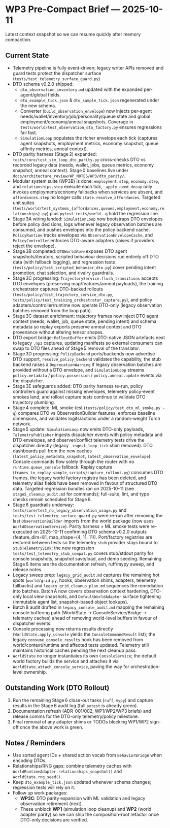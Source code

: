 # WP3 Pre-Compact Brief — 2025-10-11

Latest context snapshot so we can resume quickly after memory compaction.

## Current State
- Telemetry pipeline is fully event-driven; legacy writer APIs removed and
  guard tests protect the dispatcher surface (`tests/test_telemetry_surface_guard.py`).
- DTO schema v0.2.0 shipped:
  - `dto_observation_inventory.md` updated with the expanded per-agent/global fields.
  - `dto_example_tick.json` & `dto_sample_tick.json` regenerated under the new schema.
  - Converter (`build_observation_envelope`) now injects per-agent needs/wallet/inventory/job/personality/queue state and global employment/economy/anneal snapshots. Coverage in `tests/world/test_observation_dto_factory.py` ensures regressions fail fast.
  - `SimulationLoop` populates the richer envelope each tick (captures agent snapshots, employment metrics, economy snapshot, queue affinity metrics, anneal context).
- DTO parity harness (Stage 2) expanded: `tests/core/test_sim_loop_dto_parity.py` cross-checks DTO vs recorded legacy data (needs, wallet, jobs, queue metrics, economy snapshot, anneal context). Stage 0 baselines live under `docs/architecture_review/WP_NOTES/WP3/dto_parity/`.
- Modular system suite (WP3B) is done: `employment.step`, `economy.step`, and `relationships.step` execute each tick, `_apply_need_decay` only invokes employment/economy fallbacks when services are absent, and `affordances.step` no longer calls `state.resolve_affordances`. Targeted unit suites (`tests/world/test_systems_{affordances,queues,employment,economy,relationships}.py`) plus `pytest tests/world -q` hold the regression line.
- Stage 3A wiring landed: `SimulationLoop` now bootstraps DTO envelopes before policy decisions, logs whenever legacy observation batches are consumed, and pushes envelopes into the policy backend cache. `PolicyRuntime` tracks envelopes via `ObservationEnvelopeCache`, and `PolicyController` enforces DTO-aware adapters (raises if providers reject the envelope).
- Stage 3B completed: `DTOWorldView` exposes DTO agent snapshots/iterators, scripted behaviour decisions run entirely off DTO data (with fallback logging), and regression tests (`tests/policy/test_scripted_behavior_dto.py`) cover pending intent promotion, chat selection, and rivalry guardrails.
- Stage 3C progressing: `TrajectoryService.flush_transitions` accepts DTO envelopes (preserving map/features/anneal payloads), the training orchestrator captures DTO-backed rollouts (`tests/policy/test_trajectory_service_dto.py`, `tests/policy/test_training_orchestrator_capture.py`), and policy adapters/controller/runtime now operate DTO-only (legacy observation batches removed from the loop path).
- Stage 3C dataset enrichment: trajectory frames now inject DTO agent context (needs, wallet, job, queue state, pending intent) and schema metadata so replay exports preserve anneal context and DTO provenance without altering tensor shapes.
- DTO export bridge: `RolloutBuffer` emits DTO-native JSON artefacts next to legacy `.npz` captures, updating manifests so external consumers can swap to DTO files ahead of Stage 5 removal of the translator.
- Stage 3D progressing: `PolicyBackend` ports/backends now advertise DTO support, `resolve_policy_backend` validates the capability, the stub backend raises a `DeprecationWarning` if legacy observation batches are provided without a DTO envelope, and `SimulationLoop` streams `policy.metadata` / `policy.possession` / `policy.anneal.update` events via the dispatcher.
- Stage 3E safeguards added: DTO parity harness re-run, policy controllers guard against missing envelopes, telemetry policy-event smokes land, and rollout capture tests continue to validate DTO trajectory plumbing.
- Stage 4 complete: ML smoke test (`tests/policy/test_dto_ml_smoke.py -q`) compares DTO vs ObservationBuilder features, enforces baseline dimensions, and validates logits/actions under a random-weight Torch network.
- Stage 5 update: `SimulationLoop` now emits DTO-only payloads, `TelemetryPublisher` ingests dispatcher events with policy metadata and DTO envelopes, and observer/conflict telemetry tests drive the dispatcher directly (legacy `_ingest_loop_tick` shim removed). DTO dashboards pull from the new caches (`latest_policy_metadata_snapshot`, `latest_observation_envelope`). Console commands flow solely through the router with no `runtime.queue_console` fallback. Replay capture (`frames_to_replay_sample`, `scripts/capture_rollout.py`) consumes DTO frames, the legacy world factory registry has been deleted, and telemetry alias fields have been removed in favour of structured DTO data. Targeted regression bundles ran on 2025-10-11 (see `stage5_cleanup_audit.md` for commands); full-suite, lint, and type checks remain scheduled for Stage 6.
- Stage 6 guardrails underway: `tests/core/test_no_legacy_observation_usage.py` and
  `tests/test_telemetry_surface_guard.py` were re-run after removing the last
  `ObservationBuilder` imports from the world package (now uses
  `WorldObservationService`). Parity harness + ML smoke tests were re-executed on
  2025-10-11 confirming DTO schema v0.2.0 outputs (feature_dim=81,
  map_shape=(4, 11, 11)). Port/factory registries are restored between tests so
  the telemetry `stub` provider stays bound to `StubTelemetrySink`; the new
  regression `tests/test_telemetry_stub_compat.py` covers stub/stdout parity for
  console snapshots, snapshot save/load, and demo seeding. Remaining Stage 6
  items are the documentation refresh, ruff/mypy sweep, and release notes.
- Legacy sweep prep: `legacy_grid_audit.md` captures the remaining hot spots
  (`world/grid.py`, hooks, observation shims, adapters, telemetry fallbacks) and
  `legacy_grid_cleanup_plan.md` sequences the remediation into batches. Batch A
  now covers observation context hardening, DTO-only local view snapshots, and
  `DefaultWorldAdapter` surface tightening (immutable agent list, snapshot-based
  object lookups).
- Batch B audit drafted in `legacy_console_audit.md` mapping the remaining
  console buffering path (WorldState → ConsoleService/Bridge → telemetry caches)
  ahead of removing world-level buffers in favour of dispatcher events.
- Console processing now returns results directly (`WorldState.apply_console`
  yields the `ConsoleCommandResult` list); the legacy `consume_console_results`
  hook has been removed from world/context/runtime and affected tests updated.
  Telemetry still maintains historical caches pending the next cleanup pass.
- `WorldState` no longer instantiates its own `ConsoleService`; the default world
  factory builds the service and attaches it via `WorldState.attach_console_service`,
  paving the way for orchestration-level ownership.

## Outstanding Work (DTO Rollout)
1. Run the remaining Stage 6 close-out tasks (`ruff`, `mypy`) and capture results in the Stage 6 audit log (full `pytest` is already green).
2. Documentation refresh (ADR-001/002, WP1/WP2/WP3 briefs) and release comms for
   the DTO-only telemetry/policy milestone.
3. Final removal of any adapter shims or TODOs blocking WP1/WP2 sign-off once the
   above work is green.

## Notes / Reminders
- Use sorted agent IDs + shared action vocab from `BehaviorBridge` when
  encoding DTOs.
- Relationships/RNG gaps: combine telemetry caches with
  `WorldRuntimeAdapter.relationships_snapshot()` and `WorldState.rng_seed()`.
- Keep `dto_example_tick.json` updated whenever schema changes; regression
  tests will rely on it.
- Follow up work packages:
  - **WP3C**: DTO parity expansion with ML validation and legacy observation retirement (next).
  - These unblock **WP1** (simulation loop cleanup) and **WP2** (world adapter parity) so we can
    ship the composition-root refactor once DTO-only decisions are verified.
